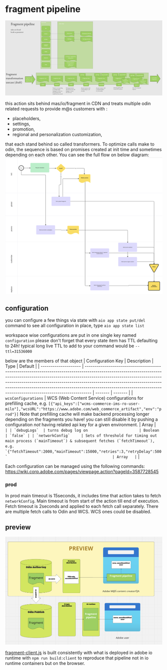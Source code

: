 # fragment pipeline

![pipeline description](architecture.png)

this action sits behind mas/io/fragment in CDN and treats multiple odin related requests to provide m@s customers with :

- placeholders,
- settings,
- promotion,
- regional and personalization customization,

that each stand behind so called transformers. To optimize calls make to odin, the sequence is based on promises created at init time and sometimes depending on each other. You can see the full flow on below diagram:
![flow](image.png)

## configuration

you can configure a few things via state with `aio app state put/del` command
to see all configuration in place, type `aio app state list`

workspace wise configurations are put in one single key named `configuration`
please don't forget that every state item has TTL defaulting to 24h! typical long live TTL to add to your command would be `--ttl=31536000`

below are the members of that object
| Configuration Key | Description | Type | Default |
| -------------------- | --------------------------------------------------------------------------------------------------------------------------------------------------------------------------------------------------------------------------------------------------------------------------------------------------------------------------------------------------------------------------------------------------------- | ------- | ------- |
| `wcsConfigurations` | WCS (Web Content Service) configurations for prefilling cache, e.g. `[{"api_keys":["wcms-commerce-ims-ro-user-milo"],"wcsURL":"https://www.adobe.com/web_commerce_artifact","env":"prod"}]` Note that prefilling cache will make backend processing longer depending on the fragments you have! you can still disable it by pushing a configuration _not_ having related api key for a given environment. | Array | ``     |
| `debugLogs`  | turns debug log on                       | Boolean | `false` |
| `networkConfig`     | Sets of threshold for timing out main process (`mainTimeout`) & subsequent fetches (`fetchTimeout`), e.g. `{"fetchTimeout":2000,"mainTimeout":15000,"retries":3,"retryDelay":500`                                               | Array   |`` |

Each configuration can be managed using the following commands:
https://wiki.corp.adobe.com/pages/viewpage.action?pageId=3587728545

### prod

In prod main timeout is 15seconds, it includes time that action takes to fetch `networkConfig`. Main timeout is from start of the action till end of execution.
Fetch timeout is 2seconds and applied to each fetch call separately. There are multiple fetch calls to Odin and WCS. WCS ones could be disabled.

## preview

![preview architecture](preview.png)

[fragment-client.js](../fragment-client.js) is built consistently with what is deployed in adobe io runtime with
`npm run build:client` to reproduce that pipeline not in io runtime containers but on the browser.
